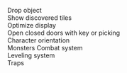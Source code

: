 Drop object  
Show discovered tiles  
Optimize display  
Open closed doors with key or picking  
Character orientation  
Monsters 
Combat system  
Leveling system   
Traps  